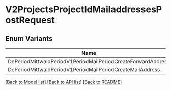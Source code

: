 # V2ProjectsProjectIdMailaddressesPostRequest

## Enum Variants

| Name | Description |
|---- | -----|
| DePeriodMittwaldPeriodV1PeriodMailPeriodCreateForwardAddress |  |
| DePeriodMittwaldPeriodV1PeriodMailPeriodCreateMailAddress |  |

[[Back to Model list]](../README.md#documentation-for-models) [[Back to API list]](../README.md#documentation-for-api-endpoints) [[Back to README]](../README.md)


